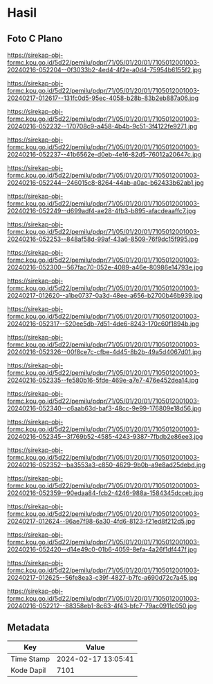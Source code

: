 # Hasil

## Foto C Plano

https://sirekap-obj-formc.kpu.go.id/5d22/pemilu/pdpr/71/05/01/20/01/7105012001003-20240216-052204--0f3033b2-4ed4-4f2e-a0d4-75954b6155f2.jpg

https://sirekap-obj-formc.kpu.go.id/5d22/pemilu/pdpr/71/05/01/20/01/7105012001003-20240217-012617--131fc0d5-95ec-4058-b28b-83b2eb887a06.jpg

https://sirekap-obj-formc.kpu.go.id/5d22/pemilu/pdpr/71/05/01/20/01/7105012001003-20240216-052232--170708c9-a458-4b4b-9c51-3f4122fe9271.jpg

https://sirekap-obj-formc.kpu.go.id/5d22/pemilu/pdpr/71/05/01/20/01/7105012001003-20240216-052237--41b6562e-d0eb-4e16-82d5-76012a20647c.jpg

https://sirekap-obj-formc.kpu.go.id/5d22/pemilu/pdpr/71/05/01/20/01/7105012001003-20240216-052244--246015c8-8264-44ab-a0ac-b62433b62ab1.jpg

https://sirekap-obj-formc.kpu.go.id/5d22/pemilu/pdpr/71/05/01/20/01/7105012001003-20240216-052249--d699adf4-ae28-4fb3-b895-afacdeaaffc7.jpg

https://sirekap-obj-formc.kpu.go.id/5d22/pemilu/pdpr/71/05/01/20/01/7105012001003-20240216-052253--848af58d-99af-43a6-8509-76f9dc15f995.jpg

https://sirekap-obj-formc.kpu.go.id/5d22/pemilu/pdpr/71/05/01/20/01/7105012001003-20240216-052300--567fac70-052e-4089-a46e-80986e14793e.jpg

https://sirekap-obj-formc.kpu.go.id/5d22/pemilu/pdpr/71/05/01/20/01/7105012001003-20240217-012620--a1be0737-0a3d-48ee-a656-b2700b46b939.jpg

https://sirekap-obj-formc.kpu.go.id/5d22/pemilu/pdpr/71/05/01/20/01/7105012001003-20240216-052317--520ee5db-7d51-4de6-8243-170c60f1894b.jpg

https://sirekap-obj-formc.kpu.go.id/5d22/pemilu/pdpr/71/05/01/20/01/7105012001003-20240216-052326--00f8ce7c-cfbe-4d45-8b2b-49a5d4067d01.jpg

https://sirekap-obj-formc.kpu.go.id/5d22/pemilu/pdpr/71/05/01/20/01/7105012001003-20240216-052335--fe580b16-5fde-469e-a7e7-476e452dea14.jpg

https://sirekap-obj-formc.kpu.go.id/5d22/pemilu/pdpr/71/05/01/20/01/7105012001003-20240216-052340--c6aab63d-baf3-48cc-9e99-176809e18d56.jpg

https://sirekap-obj-formc.kpu.go.id/5d22/pemilu/pdpr/71/05/01/20/01/7105012001003-20240216-052345--3f769b52-4585-4243-9387-7fbdb2e86ee3.jpg

https://sirekap-obj-formc.kpu.go.id/5d22/pemilu/pdpr/71/05/01/20/01/7105012001003-20240216-052352--ba3553a3-c850-4629-9b0b-a9e8ad25debd.jpg

https://sirekap-obj-formc.kpu.go.id/5d22/pemilu/pdpr/71/05/01/20/01/7105012001003-20240216-052359--90edaa84-fcb2-4246-988a-1584345dcceb.jpg

https://sirekap-obj-formc.kpu.go.id/5d22/pemilu/pdpr/71/05/01/20/01/7105012001003-20240217-012624--96ae7f98-6a30-4fd6-8123-f21ed8f212d5.jpg

https://sirekap-obj-formc.kpu.go.id/5d22/pemilu/pdpr/71/05/01/20/01/7105012001003-20240216-052420--d14e49c0-01b6-4059-8efa-4a26f1df447f.jpg

https://sirekap-obj-formc.kpu.go.id/5d22/pemilu/pdpr/71/05/01/20/01/7105012001003-20240217-012625--56fe8ea3-c39f-4827-b7fc-a690d72c7a45.jpg

https://sirekap-obj-formc.kpu.go.id/5d22/pemilu/pdpr/71/05/01/20/01/7105012001003-20240216-052212--88358eb1-8c63-4f43-bfc7-79ac0911c050.jpg


## Metadata

| Key        | Value               |
| ---------- | ------------------- |
| Time Stamp | 2024-02-17 13:05:41 |
| Kode Dapil | 7101                |



